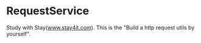 # RequestService
Study with Stay(www.stay4it.com). This is the "Build a http request utils by yourself".
